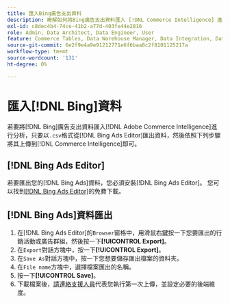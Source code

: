 ```yaml
---
title: 匯入Bing廣告支出資料
description: 瞭解如何將Bing廣告支出資料匯入 [!DNL Commerce Intelligence] 進行分析。
exl-id: c8dec4b4-74ce-41b2-a77d-403fe44e2816
role: Admin, Data Architect, Data Engineer, User
feature: Commerce Tables, Data Warehouse Manager, Data Integration, Data Import/Export
source-git-commit: 6e2f9e4a9e91212771e6f6baa8c2f8101125217a
workflow-type: tm+mt
source-wordcount: '131'
ht-degree: 0%

---
```


# 匯入[!DNL Bing]資料

若要將[!DNL Bing]廣告支出資料匯入[!DNL Adobe Commerce Intelligence]進行分析，只要以`.csv`格式從[!DNL Bing Ads Editor]匯出資料，然後依照下列步驟將其上傳到[!DNL Commerce Intelligence]即可。

## [!DNL Bing Ads Editor]

若要匯出您的[!DNL Bing Ads]資料，您必須安裝[!DNL Bing Ads Editor]。 您可以找到[[!DNL Bing Ads Editor]](https://about.ads.microsoft.com/en-us/solutions/tools/editor)的免費下載。

## [!DNL Bing Ads]資料匯出

1. 在[!DNL Bing Ads Editor]的`Browser`窗格中，用滑鼠右鍵按一下您要匯出的行銷活動或廣告群組，然後按一下&#x200B;**[!UICONTROL Export]**。
1. 在`Export`對話方塊中，按一下&#x200B;**[!UICONTROL Export]**。
1. 在`Save As`對話方塊中，按一下您想要儲存匯出檔案的資料夾。
1. 在`File name`方塊中，選擇檔案匯出的名稱。
1. 按一下&#x200B;**[!UICONTROL Save]**。
1. 下載檔案後，[請連絡支援人員](https://experienceleague.adobe.com/docs/commerce-knowledge-base/kb/troubleshooting/miscellaneous/mbi-service-policies.html?lang=zh-Hant)代表您執行第一次上傳，並設定必要的後端維度。
